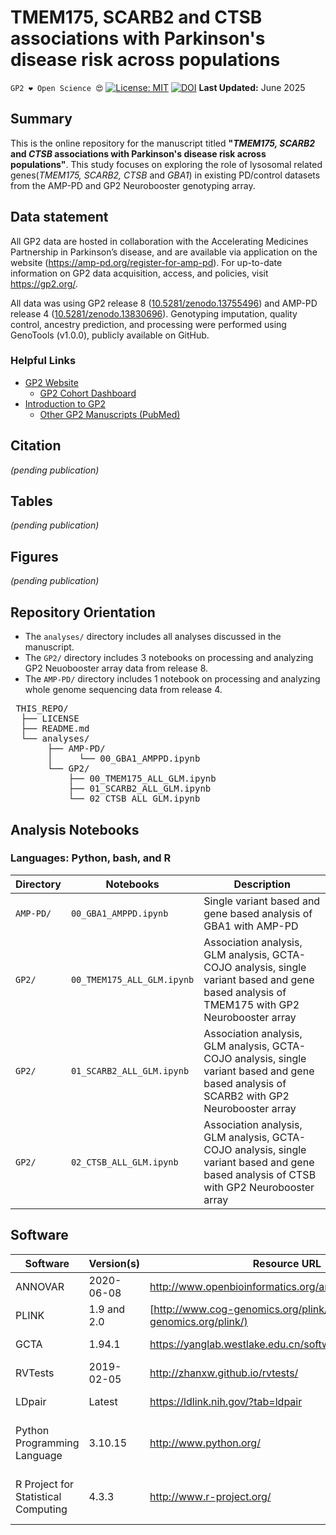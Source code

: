 # TMEM175, SCARB2 and CTSB associations with Parkinson's disease risk across populations

`GP2 ❤️ Open Science 😍`
[![License: MIT](https://img.shields.io/badge/License-MIT-yellow.svg)](https://opensource.org/licenses/MIT) [![DOI](https://zenodo.org/badge/DOI/nnnnn/zenodo.nnnnn.svg)](https://doi.org/nnnnn/zenodo.nnnnn)
**Last Updated:** June 2025

## Summary

This is the online repository for the manuscript titled **"*TMEM175, SCARB2* and *CTSB* associations with Parkinson's disease risk across populations"**. This study focuses on exploring the role of lysosomal related genes(*TMEM175, SCARB2, CTSB* and *GBA1*) in existing PD/control datasets from the AMP-PD and GP2 Neurobooster genotyping array.

## Data statement
All GP2 data are hosted in collaboration with the Accelerating Medicines Partnership in Parkinson’s disease, and are available via application on the website (https://amp-pd.org/register-for-amp-pd). For up-to-date information on GP2 data acquisition, access, and policies, visit https://gp2.org/. 

All data was using GP2 release 8 ([10.5281/zenodo.13755496](https://doi.org/10.5281/zenodo.13755496)) and AMP-PD release 4 ([10.5281/zenodo.13830696](https://doi.org/10.5281/zenodo.13830696)). Genotyping imputation, quality control, ancestry prediction, and processing were performed using GenoTools (v1.0.0), publicly available on GitHub.

### Helpful Links

- [GP2 Website](https://gp2.org/)
  - [GP2 Cohort Dashboard](https://gp2.org/cohort-dashboard-advanced/)
- [Introduction to GP2](https://movementdisorders.onlinelibrary.wiley.com/doi/10.1002/mds.28494)
  - [Other GP2 Manuscripts (PubMed)](https://pubmed.ncbi.nlm.nih.gov/?term=%22global+parkinson%27s+genetics+program%22)

## Citation
*(pending publication)*

## Tables
*(pending publication)*

## Figures
*(pending publication)*

## Repository Orientation
- The `analyses/` directory includes all analyses discussed in the manuscript.
 -  The `GP2/` directory includes 3 notebooks on processing and analyzing GP2 Neuobooster array data from release 8.
 -  The `AMP-PD/` directory includes 1 notebook on processing and analyzing whole genome sequencing data from release 4.

<pre> THIS_REPO/ 
  ├── LICENSE
  ├── README.md 
  └── analyses/ 
       ├── AMP-PD/ 
       │     └── 00_GBA1_AMPPD.ipynb 
       └── GP2/ 
           ├── 00_TMEM175_ALL_GLM.ipynb 
           ├── 01_SCARB2_ALL_GLM.ipynb 
           └── 02_CTSB_ALL_GLM.ipynb </pre>

## Analysis Notebooks
### Languages: Python, bash, and R
| Directory | Notebooks   | Description | 
|-----------|----------------|--------|
|`AMP-PD/`| `00_GBA1_AMPPD.ipynb`         | Single variant based and gene based analysis of GBA1 with AMP-PD|
|`GP2/`| `00_TMEM175_ALL_GLM.ipynb`         | Association analysis, GLM analysis, GCTA-COJO analysis, single variant based and gene based analysis of TMEM175 with GP2 Neurobooster array|
|`GP2/`| `01_SCARB2_ALL_GLM.ipynb`         | Association analysis, GLM analysis, GCTA-COJO analysis, single variant based and gene based analysis of SCARB2 with GP2 Neurobooster array|
|`GP2/`| `02_CTSB_ALL_GLM.ipynb`        | Association analysis, GLM analysis, GCTA-COJO analysis, single variant based and gene based analysis of CTSB with GP2 Neurobooster array|



## Software
| **Software** | **Version(s)** | **Resource URL** | **RRID** | **Notes** |
|--------------|----------------|------------------|----------|-----------|
| ANNOVAR         | 2020-06-08 | http://www.openbioinformatics.org/annovar/ | RRID:SCR_012821 | Used for variant annotation. |
| PLINK  | 1.9 and 2.0    | [http://www.cog-genomics.org/plink/](http://www.cog-genomics.org/plink/) | RRID:SCR_001757 | Used for association analyses. |
| GCTA | 1.94.1  | https://yanglab.westlake.edu.cn/software/gcta/#Overview         |-|Used for conditional analysis.
| RVTests | 2019-02-05  | http://zhanxw.github.io/rvtests/         |RRID:SCR_007639 | Used for burden tests.
| LDpair | Latest  | https://ldlink.nih.gov/?tab=ldpair         |-| Used for estimating linkage disequillibrium. 
| Python Programming Language | 3.10.15  | http://www.python.org/         |RRID:SCR_008394 | pandas; numpy; seaborn; matplotlib; statsmodel; Used for general data wrangling/plotting/analyses
| R Project for Statistical Computing | 4.3.3  | http://www.r-project.org/        |RRID:SCR_001905|tidyverse; dplyr; tidyr; ggplot; data.table; Used for general data wrangling/plotting/analyses
